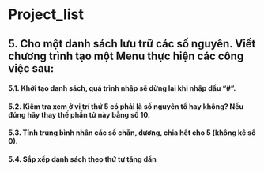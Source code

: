 # Project_list
## 5. Cho một danh sách lưu trữ các số nguyên. Viết chương trình tạo một Menu thực hiện các công việc sau:
#### 5.1. Khởi tạo danh sách, quá trình nhập sẽ dừng lại khi nhập dấu “#”.
#### 5.2. Kiểm tra xem ở vị trí thứ 5 có phải là số nguyên tố hay không? Nếu đúng hãy thay thế phần tử này bằng số 10.
#### 5.3. Tính trung bình nhân các số chẵn, dương, chia hết cho 5 (không kể số 0).
#### 5.4. Sắp xếp danh sách theo thứ tự tăng dần
